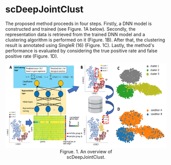 # scDeepJointClust


The proposed method proceeds in four steps. 
Firstly, a DNN model is constructed and trained (see Figure. 1A below). 
Secondly, the representation data is retrieved from the trained DNN model and a clustering algorithm is performed on it (Figure. 1B). 
After that, the clustering result is annotated using SingleR (16) (Figure. 1C). 
Lastly, the method's performance is evaluated by considering the true positive rate and false positive rate (Figure. 1D).
<!-- 
![An overview of scDeepJointClust.](Images/Fig1.png "An overview of scDeepJointClust.") 
<img src="Images/Fig1.png" style="width:605px;height:265px;"> 

.caption {
    width: 200px;
    text-align: center;
}
-->
<div align="center">
    <img src="Images/Fig1.png" height="265px" width="605px" />
    <div style="width: 200px; text-align: center;">Figrue. 1. An overview of scDeepJointClust.</div>
</div>


